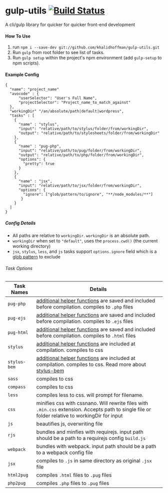 # gulp-utils [![Build Status](https://travis-ci.org/khalidhoffman/gulp-utils.svg?branch=master)](https://travis-ci.org/khalidhoffman/gulp-utils)
A cli/gulp library for quicker for quicker front-end development

#### How To Use
1. run `npm i --save-dev git://github.com/khalidhoffman/gulp-utils.git`
2. Run `gulp` from root folder to see list of tasks.
3. Run `gulp setup` within the project's npm environment (add `gulp-setup` to npm scripts).
 
#### Example Config
```
{
  "name": "project_name"
  "avocode" : {
      "userSelector": "User's Full Name",
      "projectSelector": "Project_name_to_match_against"
  },
  "workingDir" "/an/absolute/path|default|wordpress",
  "tasks" : [
    {
      "name" : "stylus",
      "input": "relative/path/to/stylus/folder/from/workingDir",
      "output": "relative/path/to/stylesheets/folder/from/workingDir"
    },
    {
      "name" : "pug-php",
      "input": "relative/path/to/pug/folder/from/workingDir",
      "output": "relative/path/to/php/folder/from/workingDir",
      "options": {
        "pretty": true
      }
    },
    {
      "name" : "jsx",
      "input": "relative/path/to/jsx/folder/from/workingDir",
      "options": {
        "ignore": ["glob/pattern/to/ignore", "**/node_modules/**"]
       }
    }
  ]
}
```
 

##### Config Details
* All paths are relative to `workingDir`. `workingDir` is an absolute path.
* `workingDir` when set to `"default"`, uses the `process.cwd()` (the current working directory)
* `jsx`, `stylus`, `less`, and `js` tasks support `options.ignore` field which is a [glob pattern](https://github.com/isaacs/node-glob#glob-primer) to exclude

###### Task Options

Task Names    | Details
--------------|---------
`pug-php`     | [additional helper functions](lib/pug/templates/_functions.pug) are saved  and included before compilation. compiles to `.php` files
`pug-ejs`     | [additional helper functions](lib/pug/templates/_functions.pug) are saved  and included before compilation. compiles to `.ejs` files
`pug-html`    | [additional helper functions](lib/pug/templates/_functions.pug) are saved  and included before compilation. compiles to `.html` files
`stylus`      | [additional helper functions](lib/stylus/templates/) are included at compilation. compiles to css
`stylus-bem`  | [additional helper functions](lib/stylus/templates/) are included at compilation. compiles to css. Read more about [stylus-bem](https://github.com/khalidhoffman/stylus-bem)
`sass`        | compiles to css
`compass`     | compiles to css
`less`        | compiles less to css. will prompt for filename.
`css`         | minifies css with cssnano. Will rewrite files with `.min.css` extension. Accepts path to single file or folder relative to workingDir for input
`js`          | beautifies js, overwriting file
`rjs`         | bundles and minfies with requirejs. input path should be a path to a requirejs config `build.js`
`webpack`     | bundles with webpack. input path should be a path to a webpack config file
`jsx`         | compiles to `.js` in same directory as original `.jsx` file
`html2pug`    | compiles `.html` files to `.pug` files
`php2pug`     | compiles `.php` files to `.pug` files

